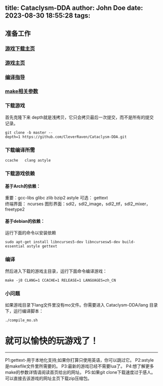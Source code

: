 title: Cataclysm-DDA
author: John Doe
date: 2023-08-30 18:55:28
tags:
---
## 准备工作
### [游戏下载主页](https://cataclysmdda.org/releases/)
### [游戏主页](https://github.com/CleverRaven/Cataclysm-DDA)
### [编译指导](https://www.github.com/CleverRaven/Cataclysm-DDA/blob/master/COMPILING.md)
### [make相关参数](https://www.github.com/CleverRaven/Cataclysm-DDA/blob/master/Makefile)
###  下载游戏
首先克隆下来 depth就是浅拷贝，它只会拷贝最后一次提交，而不是所有的提交记录。
```
git clone -b master --depth=1 https://github.com/CleverRaven/Cataclysm-DDA.git
```
###  下载编译所需
```
ccache   clang astyle
```
### 下载游戏依赖
#### 基于Arch的依赖：
重要：gcc-libs  glibc  zlib  bzip2 astyle
可选： gettext           
终端界面： ncurses
图形界面：sdl2，sdl2_image，sdl2_ttf，sdl2_mixer，freetype2
#### 基于debian的依赖：
运行下面的命令以安装依赖
```
sudo apt-get install libncurses5-dev libncursesw5-dev build-essential astyle gettext
```
###  编译
然后进入下载的游戏主目录，运行下面命令编译游戏：
```
make -j8 CLANG=1 CCACHE=1 RELEASE=1 LANGUAGES=zh_CN
```
### 小问题
如果游戏目录下lang文件里没有mo文件。你需要进入 Cataclysm-DDA/lang 目录下，运行编译脚本：
``` 
./compile_mo.sh
```
# 就可以愉快的玩游戏了！
---
P1:gettext-用于本地化支持;如果你打算只使用英语，你可以跳过它。
P2:astyle 是makefile文件里所需要的。
P3:最新的游戏已经不需要lua了。
P4:想了解更多make的参数详情请阅读首页给出的网址。
P5:如果git clone下载速度过于感人。可以直接去该游戏的网址主页下载zip压缩包。